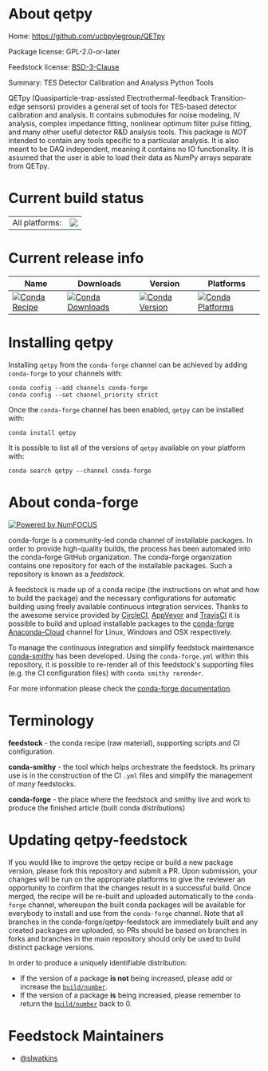 About qetpy
===========

Home: https://github.com/ucbpylegroup/QETpy

Package license: GPL-2.0-or-later

Feedstock license: [BSD-3-Clause](https://github.com/conda-forge/qetpy-feedstock/blob/master/LICENSE.txt)

Summary: TES Detector Calibration and Analysis Python Tools

QETpy (Quasiparticle-trap-assisted Electrothermal-feedback Transition-edge sensors) provides
a general set of tools for TES-based detector calibration and analysis. It contains submodules
for noise modeling, IV analysis, complex impedance fitting, nonlinear optimum filter pulse fitting,
and many other useful detector R&D analysis tools. This package is _NOT_ intended to contain any
tools specific to a particular analysis. It is also meant to be DAQ independent, meaning it contains
no IO functionality. It is assumed that the user is able to load their data as NumPy arrays separate
from QETpy.


Current build status
====================


<table><tr><td>All platforms:</td>
    <td>
      <a href="https://dev.azure.com/conda-forge/feedstock-builds/_build/latest?definitionId=15104&branchName=master">
        <img src="https://dev.azure.com/conda-forge/feedstock-builds/_apis/build/status/qetpy-feedstock?branchName=master">
      </a>
    </td>
  </tr>
</table>

Current release info
====================

| Name | Downloads | Version | Platforms |
| --- | --- | --- | --- |
| [![Conda Recipe](https://img.shields.io/badge/recipe-qetpy-green.svg)](https://anaconda.org/conda-forge/qetpy) | [![Conda Downloads](https://img.shields.io/conda/dn/conda-forge/qetpy.svg)](https://anaconda.org/conda-forge/qetpy) | [![Conda Version](https://img.shields.io/conda/vn/conda-forge/qetpy.svg)](https://anaconda.org/conda-forge/qetpy) | [![Conda Platforms](https://img.shields.io/conda/pn/conda-forge/qetpy.svg)](https://anaconda.org/conda-forge/qetpy) |

Installing qetpy
================

Installing `qetpy` from the `conda-forge` channel can be achieved by adding `conda-forge` to your channels with:

```
conda config --add channels conda-forge
conda config --set channel_priority strict
```

Once the `conda-forge` channel has been enabled, `qetpy` can be installed with:

```
conda install qetpy
```

It is possible to list all of the versions of `qetpy` available on your platform with:

```
conda search qetpy --channel conda-forge
```


About conda-forge
=================

[![Powered by
NumFOCUS](https://img.shields.io/badge/powered%20by-NumFOCUS-orange.svg?style=flat&colorA=E1523D&colorB=007D8A)](https://numfocus.org)

conda-forge is a community-led conda channel of installable packages.
In order to provide high-quality builds, the process has been automated into the
conda-forge GitHub organization. The conda-forge organization contains one repository
for each of the installable packages. Such a repository is known as a *feedstock*.

A feedstock is made up of a conda recipe (the instructions on what and how to build
the package) and the necessary configurations for automatic building using freely
available continuous integration services. Thanks to the awesome service provided by
[CircleCI](https://circleci.com/), [AppVeyor](https://www.appveyor.com/)
and [TravisCI](https://travis-ci.com/) it is possible to build and upload installable
packages to the [conda-forge](https://anaconda.org/conda-forge)
[Anaconda-Cloud](https://anaconda.org/) channel for Linux, Windows and OSX respectively.

To manage the continuous integration and simplify feedstock maintenance
[conda-smithy](https://github.com/conda-forge/conda-smithy) has been developed.
Using the ``conda-forge.yml`` within this repository, it is possible to re-render all of
this feedstock's supporting files (e.g. the CI configuration files) with ``conda smithy rerender``.

For more information please check the [conda-forge documentation](https://conda-forge.org/docs/).

Terminology
===========

**feedstock** - the conda recipe (raw material), supporting scripts and CI configuration.

**conda-smithy** - the tool which helps orchestrate the feedstock.
                   Its primary use is in the construction of the CI ``.yml`` files
                   and simplify the management of *many* feedstocks.

**conda-forge** - the place where the feedstock and smithy live and work to
                  produce the finished article (built conda distributions)


Updating qetpy-feedstock
========================

If you would like to improve the qetpy recipe or build a new
package version, please fork this repository and submit a PR. Upon submission,
your changes will be run on the appropriate platforms to give the reviewer an
opportunity to confirm that the changes result in a successful build. Once
merged, the recipe will be re-built and uploaded automatically to the
`conda-forge` channel, whereupon the built conda packages will be available for
everybody to install and use from the `conda-forge` channel.
Note that all branches in the conda-forge/qetpy-feedstock are
immediately built and any created packages are uploaded, so PRs should be based
on branches in forks and branches in the main repository should only be used to
build distinct package versions.

In order to produce a uniquely identifiable distribution:
 * If the version of a package **is not** being increased, please add or increase
   the [``build/number``](https://docs.conda.io/projects/conda-build/en/latest/resources/define-metadata.html#build-number-and-string).
 * If the version of a package **is** being increased, please remember to return
   the [``build/number``](https://docs.conda.io/projects/conda-build/en/latest/resources/define-metadata.html#build-number-and-string)
   back to 0.

Feedstock Maintainers
=====================

* [@slwatkins](https://github.com/slwatkins/)

